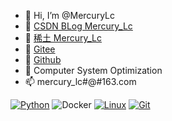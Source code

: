 <!-- <img src="https://github-readme-stats.vercel.app/api?username=mercurylc&count_private=true&include_all_commits=true&show_icons=true" alt="logo" height="160" align="right" style="margin: 5px; margin-bottom: 20px;" /> -->

- 👋 Hi, I’m @MercuryLc
- 🌱 [CSDN BLog Mercury_Lc](https://blog.csdn.net/Mercury_Lc)
- 🌱 [稀土 Mercury_Lc](https://juejin.cn/user/2221453595389208)
- 🌱 [Gitee](https://gitee.com/mercurylc)
- 🌱 [Github](https://github.com/MercuryLc)
- 💞️ Computer System Optimization
- 📫 mercury_lc#@#163.com

[![Python](https://img.shields.io/badge/-Python-3776AB?style=flat-square&logo=python&logoColor=ffffff)](https://www.python.org/)
![Docker](https://img.shields.io/badge/Docker-2496ED?style=flat-square&logo=docker&logoColor=ffffff)
[![Linux](https://img.shields.io/badge/-Linux-333333?style=flat-square&logo=linux&logoColor=white)](https://www.linuxfoundation.org/)
[![Git](https://img.shields.io/badge/-Git-f05032?style=flat-square&logo=git&logoColor=white)](https://git-scm.com/)
<!-- ![.NET](https://img.shields.io/badge/.NET-512BD4?style=flat-square&logo=C-Sharp&logoColor=ffffff) -->
<!-- ![Java](https://img.shields.io/badge/-Java-007396?style=flat-square&logo=java&logoColor=ffffff) -->
<!-- ![JavaScript](https://img.shields.io/badge/JavaScript-F7DF1E?style=flat-square&logo=JavaScript&logoColor=ffffff) -->
<!-- ![Vue.js](https://img.shields.io/badge/-Vue.js-4FC08D?style=flat-square&logo=Vue.js&logoColor=ffffff) -->
<!-- ![Webpack](https://img.shields.io/badge/-Webpack-8DD6F9?style=flat-square&logo=webpack&logoColor=ffffff) -->
<!-- ![npm](https://img.shields.io/badge/-NPM-CB3837?style=flat-square&logo=npm&logoColor=white) -->









